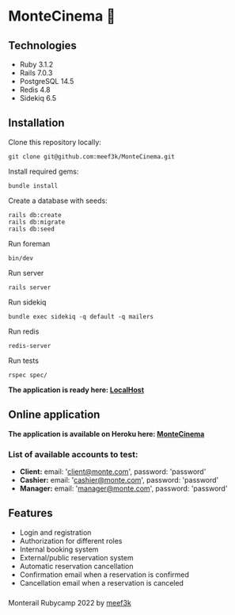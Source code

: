 # MonteCinema :ticket:

## Technologies

- Ruby 3.1.2
- Rails 7.0.3
- PostgreSQL 14.5
- Redis 4.8
- Sidekiq 6.5

## Installation

Clone this repository locally:
```
git clone git@github.com:meef3k/MonteCinema.git
```
Install required gems:
```
bundle install
```
Create a database with seeds:
```
rails db:create
rails db:migrate
rails db:seed
```
Run foreman
```
bin/dev
```
Run server
```
rails server
```
Run sidekiq
```
bundle exec sidekiq -q default -q mailers
```
Run redis
```
redis-server
```
Run tests
```
rspec spec/
```
**The application is ready here: [LocalHost](http://localhost:3000)**

## Online application

**The application is available on Heroku here: [MonteCinema](https://monte-cinema-meef1k.herokuapp.com/)**

### List of available accounts to test:
- **Client:** email: 'client@monte.com', password: 'password'
- **Cashier:** email: 'cashier@monte.com', password: 'password'
- **Manager:** email: 'manager@monte.com', password: 'password'

## Features
- Login and registration
- Authorization for different roles
- Internal booking system
- External/public reservation system
- Automatic reservation cancellation
- Confirmation email when a reservation is confirmed
- Cancellation email when a reservation is canceled

###
Monterail Rubycamp 2022 by [meef3k](https://www.github.com/meef3k)
